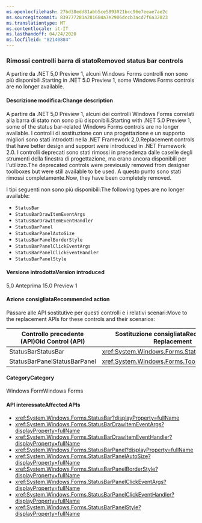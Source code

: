 ```yaml
---
ms.openlocfilehash: 27bd38edd81abb5ce5893021bcc96e7eeae7ae2c
ms.sourcegitcommit: 839777281a281684a7e2906dccb3acd7f6a32023
ms.translationtype: MT
ms.contentlocale: it-IT
ms.lasthandoff: 04/24/2020
ms.locfileid: "82140884"
---
```

### <a name="removed-status-bar-controls"></a><span data-ttu-id="ea8b5-101">Rimossi controlli barra di stato</span><span class="sxs-lookup"><span data-stu-id="ea8b5-101">Removed status bar controls</span></span>

<span data-ttu-id="ea8b5-102">A partire da .NET 5,0 Preview 1, alcuni Windows Forms controlli non sono più disponibili.</span><span class="sxs-lookup"><span data-stu-id="ea8b5-102">Starting in .NET 5.0 Preview 1, some Windows Forms controls are no longer available.</span></span>

#### <a name="change-description"></a><span data-ttu-id="ea8b5-103">Descrizione modifica:</span><span class="sxs-lookup"><span data-stu-id="ea8b5-103">Change description</span></span>

<span data-ttu-id="ea8b5-104">A partire da .NET 5,0 Preview 1, alcuni dei controlli Windows Forms correlati alla barra di stato non sono più disponibili.</span><span class="sxs-lookup"><span data-stu-id="ea8b5-104">Starting with .NET 5.0 Preview 1, some of the status bar-related Windows Forms controls are no longer available.</span></span> <span data-ttu-id="ea8b5-105">I controlli di sostituzione con una progettazione e un supporto migliori sono stati introdotti nella .NET Framework 2,0.</span><span class="sxs-lookup"><span data-stu-id="ea8b5-105">Replacement controls that have better design and support were introduced in .NET Framework 2.0.</span></span> <span data-ttu-id="ea8b5-106">I controlli deprecati sono stati rimossi in precedenza dalle caselle degli strumenti della finestra di progettazione, ma erano ancora disponibili per l'utilizzo.</span><span class="sxs-lookup"><span data-stu-id="ea8b5-106">The deprecated controls were previously removed from designer toolboxes but were still available to be used.</span></span> <span data-ttu-id="ea8b5-107">A questo punto sono stati rimossi completamente.</span><span class="sxs-lookup"><span data-stu-id="ea8b5-107">Now, they have been completely removed.</span></span>

<span data-ttu-id="ea8b5-108">I tipi seguenti non sono più disponibili:</span><span class="sxs-lookup"><span data-stu-id="ea8b5-108">The following types are no longer available:</span></span>

* `StatusBar`
* `StatusBarDrawItemEventArgs`
* `StatusBarDrawItemEventHandler`
* `StatusBarPanel`
* `StatusBarPanelAutoSize`
* `StatusBarPanelBorderStyle`
* `StatusBarPanelClickEventArgs`
* `StatusBarPanelClickEventHandler`
* `StatusBarPanelStyle`

#### <a name="version-introduced"></a><span data-ttu-id="ea8b5-109">Versione introdotta</span><span class="sxs-lookup"><span data-stu-id="ea8b5-109">Version introduced</span></span>

<span data-ttu-id="ea8b5-110">5,0 Anteprima 1</span><span class="sxs-lookup"><span data-stu-id="ea8b5-110">5.0 Preview 1</span></span>

#### <a name="recommended-action"></a><span data-ttu-id="ea8b5-111">Azione consigliata</span><span class="sxs-lookup"><span data-stu-id="ea8b5-111">Recommended action</span></span>

<span data-ttu-id="ea8b5-112">Passare alle API sostitutive per questi controlli e i relativi scenari:</span><span class="sxs-lookup"><span data-stu-id="ea8b5-112">Move to the replacement APIs for these controls and their scenarios:</span></span>

| <span data-ttu-id="ea8b5-113">Controllo precedente (API)</span><span class="sxs-lookup"><span data-stu-id="ea8b5-113">Old Control (API)</span></span> | <span data-ttu-id="ea8b5-114">Sostituzione consigliata</span><span class="sxs-lookup"><span data-stu-id="ea8b5-114">Recommended Replacement</span></span>                          |
|-------------------|--------------------------------------------------|
| <span data-ttu-id="ea8b5-115">StatusBar</span><span class="sxs-lookup"><span data-stu-id="ea8b5-115">StatusBar</span></span>         | <xref:System.Windows.Forms.StatusStrip>          |
| <span data-ttu-id="ea8b5-116">StatusBarPanel</span><span class="sxs-lookup"><span data-stu-id="ea8b5-116">StatusBarPanel</span></span>    | <xref:System.Windows.Forms.ToolStripStatusLabel> |

#### <a name="category"></a><span data-ttu-id="ea8b5-117">Category</span><span class="sxs-lookup"><span data-stu-id="ea8b5-117">Category</span></span>

<span data-ttu-id="ea8b5-118">Windows Form</span><span class="sxs-lookup"><span data-stu-id="ea8b5-118">Windows Forms</span></span>

#### <a name="affected-apis"></a><span data-ttu-id="ea8b5-119">API interessate</span><span class="sxs-lookup"><span data-stu-id="ea8b5-119">Affected APIs</span></span>

- <xref:System.Windows.Forms.StatusBar?displayProperty=fullName>
- <xref:System.Windows.Forms.StatusBarDrawItemEventArgs?displayProperty=fullName>
- <xref:System.Windows.Forms.StatusBarDrawItemEventHandler?displayProperty=fullName>
- <xref:System.Windows.Forms.StatusBarPanel?displayProperty=fullName>
- <xref:System.Windows.Forms.StatusBarPanelAutoSize?displayProperty=fullName>
- <xref:System.Windows.Forms.StatusBarPanelBorderStyle?displayProperty=fullName>
- <xref:System.Windows.Forms.StatusBarPanelClickEventArgs?displayProperty=fullName>
- <xref:System.Windows.Forms.StatusBarPanelClickEventHandler?displayProperty=fullName>
- <xref:System.Windows.Forms.StatusBarPanelStyle?displayProperty=fullName>

<!-- 

### Affected APIs

- `T:System.Windows.Forms.StatusBar`
- `T:System.Windows.Forms.StatusBarDrawItemEventArgs`
- `T:System.Windows.Forms.StatusBarDrawItemEventHandler`
- `T:System.Windows.Forms.StatusBarPanel`
- `T:System.Windows.Forms.StatusBarPanelAutoSize`
- `T:System.Windows.Forms.StatusBarPanelBorderStyle`
- `T:System.Windows.Forms.StatusBarPanelClickEventArgs`
- `T:System.Windows.Forms.StatusBarPanelClickEventHandler`
- `T:System.Windows.Forms.StatusBarPanelStyle` 

-->
